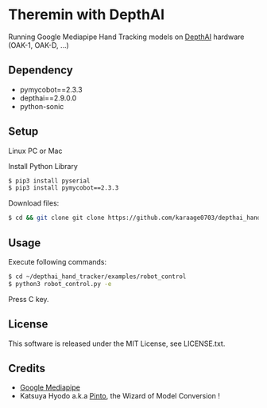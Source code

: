 # Theremin with DepthAI

Running Google Mediapipe Hand Tracking models on [DepthAI](https://docs.luxonis.com/en/gen2/) hardware (OAK-1, OAK-D, ...)


## Dependency

- pymycobot==2.3.3
- depthai==2.9.0.0
- python-sonic

## Setup

Linux PC or Mac

Install Python Library
```sh
$ pip3 install pyserial
$ pip3 install pymycobot==2.3.3
```

Download files:
```sh
$ cd && git clone git clone https://github.com/karaage0703/depthai_hand_tracker
```

## Usage
Execute following commands:
```sh
$ cd ~/depthai_hand_tracker/examples/robot_control
$ python3 robot_control.py -e
```

Press C key.

## License
This software is released under the MIT License, see LICENSE.txt.

## Credits
* [Google Mediapipe](https://github.com/google/mediapipe)
* Katsuya Hyodo a.k.a [Pinto](https://github.com/PINTO0309), the Wizard of Model Conversion !
